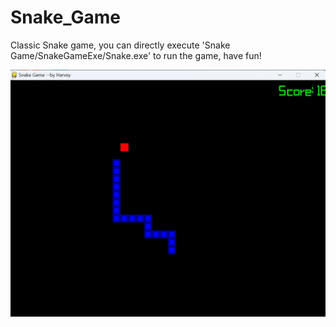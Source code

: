 # Snake_Game

Classic Snake game, you can directly execute 
'Snake Game/SnakeGameExe/Snake.exe' to run the game, have fun!

![Image](https://github.com/HarveyGH/Snake_Game/blob/main/img_folder/Game.jpg)


